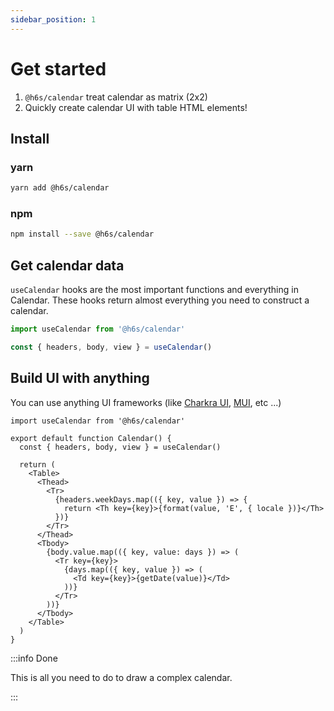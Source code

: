 ```yaml
---
sidebar_position: 1
---
```


# Get started

1. `@h6s/calendar` treat calendar as matrix (2x2)
2. Quickly create calendar UI with table HTML elements!

## Install

### yarn

```sh
yarn add @h6s/calendar
```

### npm

```sh
npm install --save @h6s/calendar
```

## Get calendar data

`useCalendar` hooks are the most important functions and everything in Calendar. These hooks return almost everything you need to construct a calendar.

```ts
import useCalendar from '@h6s/calendar'

const { headers, body, view } = useCalendar()
```

## Build UI with anything

You can use anything UI frameworks (like [Charkra UI](https://chakra-ui.com/), [MUI](https://mui.com/), etc ...)

```tsx
import useCalendar from '@h6s/calendar'

export default function Calendar() {
  const { headers, body, view } = useCalendar()

  return (
    <Table>
      <Thead>
        <Tr>
          {headers.weekDays.map(({ key, value }) => {
            return <Th key={key}>{format(value, 'E', { locale })}</Th>
          })}
        </Tr>
      </Thead>
      <Tbody>
        {body.value.map(({ key, value: days }) => (
          <Tr key={key}>
            {days.map(({ key, value }) => (
              <Td key={key}>{getDate(value)}</Td>
            ))}
          </Tr>
        ))}
      </Tbody>
    </Table>
  )
}
```

:::info Done

This is all you need to do to draw a complex calendar.

:::
